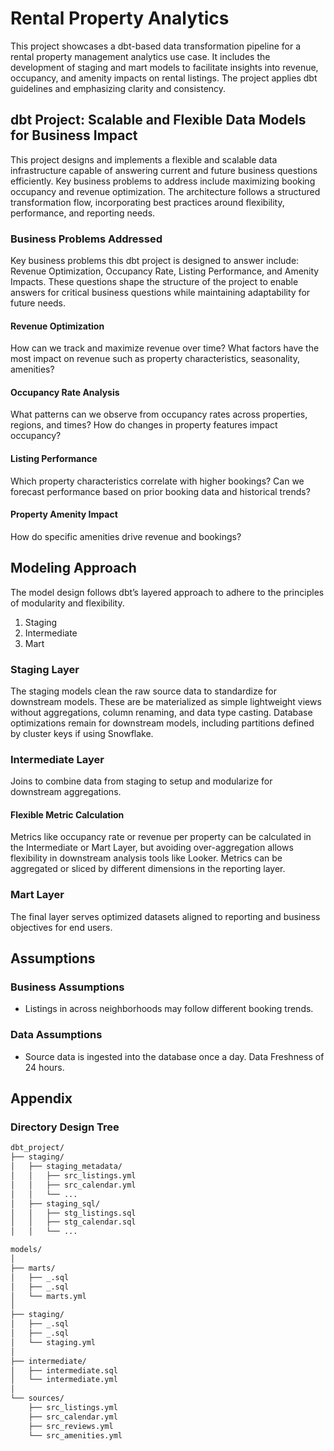 # Rental Property Analytics

This project showcases a dbt-based data transformation pipeline for a rental property management analytics use case. It includes the development of staging and mart models to facilitate insights into revenue, occupancy, and amenity impacts on rental listings. The project applies dbt guidelines and emphasizing clarity and consistency.

## dbt Project: Scalable and Flexible Data Models for Business Impact

This project designs and implements a flexible and scalable data infrastructure capable of answering current and future business questions efficiently. Key business problems to address include maximizing booking occupancy and revenue optimization. The architecture follows a structured transformation flow, incorporating best practices around flexibility, performance, and reporting needs.

### Business Problems Addressed

Key business problems this dbt project is designed to answer include: Revenue Optimization, Occupancy Rate, Listing Performance, and Amenity Impacts. These questions shape the structure of the project to enable answers for critical business questions while maintaining adaptability for future needs.

#### Revenue Optimization

How can we track and maximize revenue over time? What factors have the most impact on revenue such as property characteristics, seasonality, amenities?

#### Occupancy Rate Analysis

What patterns can we observe from occupancy rates across properties, regions, and times? How do changes in property features impact occupancy?

#### Listing Performance

Which property characteristics correlate with higher bookings? Can we forecast performance based on prior booking data and historical trends?

#### Property Amenity Impact

How do specific amenities drive revenue and bookings?

## Modeling Approach

The model design follows dbt’s layered approach to adhere to the principles of modularity and flexibility.

1. Staging
2. Intermediate
3. Mart

### Staging Layer

The staging models clean the raw source data to standardize for downstream models. These are be materialized as simple lightweight views without aggregations, column renaming, and data type casting. Database optimizations remain for downstream models, including partitions defined by cluster keys if using Snowflake.

### Intermediate Layer

Joins to combine data from staging to setup and modularize for downstream aggregations.

#### Flexible Metric Calculation

Metrics like occupancy rate or revenue per property can be calculated in the Intermediate or Mart Layer, but avoiding over-aggregation allows flexibility in downstream analysis tools like Looker. Metrics can be aggregated or sliced by different dimensions in the reporting layer.

### Mart Layer

The final layer serves optimized datasets aligned to reporting and business objectives for end users.

## Assumptions

### Business Assumptions

* Listings in across neighborhoods may follow different booking trends.

### Data Assumptions

* Source data is ingested into the database once a day. Data Freshness of 24 hours.

## Appendix

### Directory Design Tree

```bash
dbt_project/
├── staging/
│   ├── staging_metadata/
│   │   ├── src_listings.yml
│   │   ├── src_calendar.yml
│   │   └── ...
│   ├── staging_sql/
│   │   ├── stg_listings.sql
│   │   ├── stg_calendar.sql
│   │   └── ...
```

```bash
models/
│
├── marts/
│   ├── _.sql
│   ├── _.sql
│   └── marts.yml
│
├── staging/
│   ├── _.sql
│   ├── _.sql
│   └── staging.yml
│
├── intermediate/
│   ├── intermediate.sql
│   └── intermediate.yml
│
└── sources/
    ├── src_listings.yml
    ├── src_calendar.yml
    ├── src_reviews.yml
    └── src_amenities.yml
```
